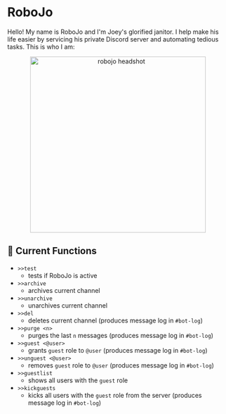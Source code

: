 # RoboJo

Hello! My name is RoboJo and I'm Joey's glorified janitor. I help make his life easier by servicing his private Discord server and automating tedious tasks. This is who I am:
<p align="center">
  <img src="images/robojo.png" alt="robojo headshot" width="400"/>
</p>

## 🚀 Current Functions
- ```>>test```
  * tests if RoboJo is active
- ```>>archive```
  * archives current channel
- ```>>unarchive```
  * unarchives current channel
- ```>>del```
  * deletes current channel (produces message log in ```#bot-log```)
- ```>>purge <n>```
  * purges the last ```n``` messages (produces message log in ```#bot-log```)
- ```>>guest <@user>```
  * grants ```guest``` role to ```@user``` (produces message log in ```#bot-log```)
- ```>>unguest <@user>```
  * removes ```guest``` role to ```@user``` (produces message log in ```#bot-log```)
- ```>>guestlist```
  * shows all users with the ```guest``` role
- ```>>kickguests```
  * kicks all users with the ```guest``` role from the server (produces message log in ```#bot-log```)
